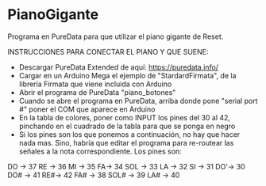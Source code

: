 # PianoGigante
Programa en PureData para que utilizar el piano gigante de Reset.

INSTRUCCIONES PARA CONECTAR EL PIANO Y QUE SUENE:
- Descargar PureData Extended de aquí: https://puredata.info/
- Cargar en un Arduino Mega el ejemplo de "StardardFirmata", de la librería Firmata que viene incluida con Arduino
- Abrir el programa de PureData "piano_botones"
- Cuando se abre el programa en PureData, arriba donde pone "serial port #" poner el COM que aparece en Arduino
- En la tabla de colores, poner como INPUT los pines del 30 al 42, pinchando en el cuadrado de la tabla para que se ponga en negro
- Si los pines son los que ponemos a continuación, no hay que hacer nada mas. Sino, habría que editar el programa para re-routear las señales a la nota correspondiente. Los pines son:

DO -> 37    RE -> 36    MI -> 35    FA-> 34   SOL -> 33   LA -> 32
SI -> 31    DO'-> 30    DO# -> 41   RE#-> 42  FA# -> 38   SOL# -> 39   LA# -> 40
